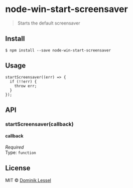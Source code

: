 # node-win-start-screensaver

> Starts the default screensaver

## Install

```
$ npm install --save node-win-start-screensaver
```

## Usage

```
startScreensaver((err) => {
  if (!!err) {
    throw err;
  }
});
```

## API

### startScreensaver(callback)

#### callback

*Required*  
Type: `function`

## License

MIT © [Dominik Lessel](https://github.com/dominiklessel)
